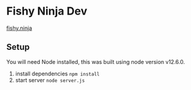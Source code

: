 # Fishy Ninja Dev
[fishy.ninja](http://fishy.ninja)

## Setup

You will need Node installed, this was built using node version v12.6.0. 

1. install dependencies `npm install`
2. start server `node server.js`